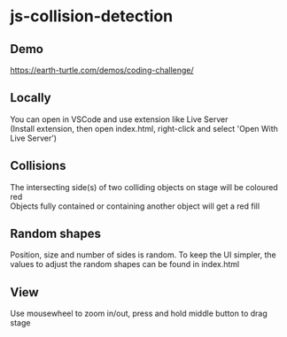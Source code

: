 # js-collision-detection

## Demo
https://earth-turtle.com/demos/coding-challenge/

## Locally
You can open in VSCode and use extension like Live Server  
(Install extension, then open index.html, right-click and select 'Open With Live Server')

## Collisions
The intersecting side(s) of two colliding objects on stage will be coloured red  
Objects fully contained or containing another object will get a red fill

## Random shapes
Position, size and number of sides is random. To keep the UI simpler, the values to adjust the random shapes can be found in index.html

## View
Use mousewheel to zoom in/out, press and hold middle button to drag stage

